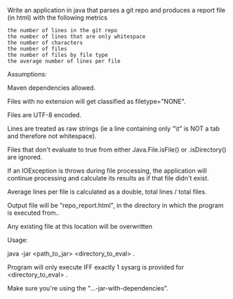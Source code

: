 Write an application in java that parses a git repo and produces a report file (in html) with the following metrics

    the number of lines in the git repo
    the number of lines that are only whitespace
    the number of characters
    the number of files
    the number of files by file type
    the average number of lines per file


Assumptions:

Maven dependencies allowed.

Files with no extension will get classified as filetype="NONE".

Files are UTF-8 encoded.

Lines are treated as raw strings (ie a line containing only "\t" is NOT a tab and therefore not whitespace).

Files that don't evaluate to true from either Java.File.isFile() or .isDirectory() are ignored.

If an IOException is throws during file processing, the application will continue processing and calculate its results as if that file didn't exist.

Average lines per file is calculated as a double, total lines / total files.

Output file will be "repo_report.html", in the directory in which the program is executed from..

Any existing file at this location will be overwritten

Usage:

java -jar <path_to_jar> <directory_to_eval>   .

Program will only execute IFF exactly 1 sysarg is provided for <directory_to_eval>    .

Make sure you're using the "...-jar-with-dependencies".